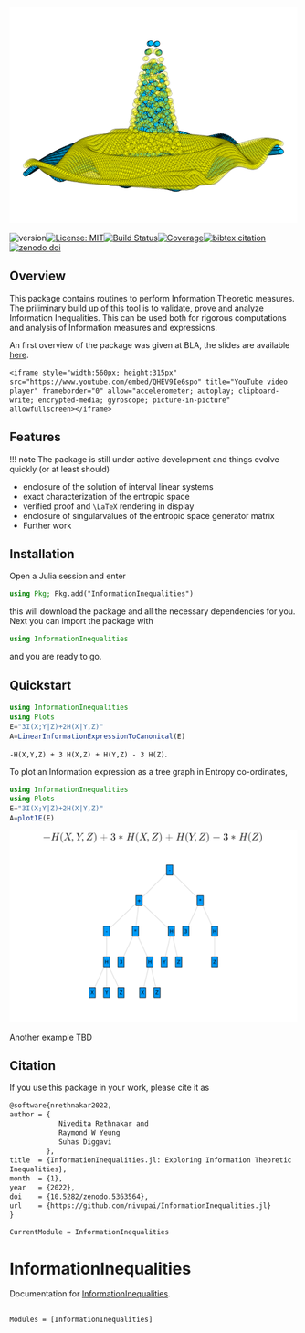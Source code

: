 ![](assets/logo1.svg)

![version](https://img.shields.io/github/v/release/juliaintervals/InformationInequalities.jl)[![License: MIT](https://img.shields.io/badge/License-MIT-yellow.svg)](https://github.com/lucaferranti/IntervalLinearAlgebra.jl/blob/main/LICENSE)[![Build Status](https://github.com/nivupai/InformationInequalities.jl/workflows/CI/badge.svg)](https://github.com/nivupai/InformationInequalities.jl/actions)[![Coverage](https://codecov.io/gh/nivupai/InformationInequalities.jl/branch/main/graph/badge.svg?token=mgCzKMPiwK)](https://codecov.io/gh/nivupai/InformationInequalities.jl)[![bibtex citation](https://img.shields.io/badge/bibtex-citation-green)](#Citation)[![zenodo doi](https://img.shields.io/badge/zenodo-DOI-blue)](https://doi.org/10.5282/zenodo.5363564)

## Overview

This package contains routines to perform Information Theoretic measures. The priliminary build up of this tool is to validate, prove and analyze Information Inequalities. This can be used both for rigorous computations and analysis of Information measures and expressions. 

An first overview of the package was given at BLA, the slides are available [here](https://github.com/nivupai/BLA).

```@raw html
<iframe style="width:560px; height:315px" src="https://www.youtube.com/embed/QHEV9Ie6spo" title="YouTube video player" frameborder="0" allow="accelerometer; autoplay; clipboard-write; encrypted-media; gyroscope; picture-in-picture" allowfullscreen></iframe>
```

## Features

!!! note 
    The package is still under active development and things evolve quickly (or at least should)

- enclosure of the solution of interval linear systems
- exact characterization of the entropic space
- verified proof and ``\LaTeX`` rendering in display
- enclosure of singularvalues of the entropic space generator matrix
- Further work

## Installation

Open a Julia session and enter

```julia
using Pkg; Pkg.add("InformationInequalities")
```

this will download the package and all the necessary dependencies for you. Next you can import the package with

```julia
using InformationInequalities
```

and you are ready to go.

## Quickstart

```julia
using InformationInequalities
using Plots
E="3I(X;Y|Z)+2H(X|Y,Z)"
A=LinearInformationExpressionToCanonical(E)
```
``-H(X,Y,Z) + 3 H(X,Z) + H(Y,Z) - 3 H(Z)``.

To plot an Information expression as a tree graph in Entropy co-ordinates,
```julia
using InformationInequalities
using Plots
E="3I(X;Y|Z)+2H(X|Y,Z)"
A=plotIE(E)
```
![](./assets/ex1_gplot.svg)

Another example TBD



## Citation

If you use this package in your work, please cite it as
```
@software{nrethnakar2022,
author = {
            Nivedita Rethnakar and
            Raymond W Yeung
            Suhas Diggavi
         },
title  = {InformationInequalities.jl: Exploring Information Theoretic Inequalities},
month  = {1},
year   = {2022},
doi    = {10.5282/zenodo.5363564},
url    = {https://github.com/nivupai/InformationInequalities.jl}
}
```


```@meta
CurrentModule = InformationInequalities
```

# InformationInequalities

Documentation for [InformationInequalities](https://github.com/nivupai/InformationInequalities.jl).

```@index
```

```@autodocs
Modules = [InformationInequalities]
```
